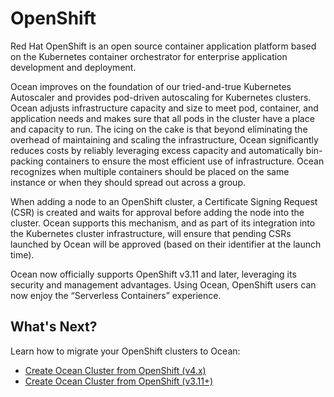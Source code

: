 # OpenShift

Red Hat OpenShift is an open source container application platform based on the Kubernetes container orchestrator for enterprise application development and deployment.

Ocean improves on the foundation of our tried-and-true Kubernetes Autoscaler and provides pod-driven autoscaling for Kubernetes clusters. Ocean adjusts infrastructure capacity and size to meet pod, container, and application needs and makes sure that all pods in the cluster have a place and capacity to run. The icing on the cake is that beyond eliminating the overhead of maintaining and scaling the infrastructure, Ocean significantly reduces costs by reliably leveraging excess capacity and automatically bin-packing containers to ensure the most efficient use of infrastructure. Ocean recognizes when multiple containers should be placed on the same instance or when they should spread out across a group.

When adding a node to an OpenShift cluster, a Certificate Signing Request (CSR) is created and waits for approval before adding the node into the cluster. Ocean supports this mechanism, and as part of its integration into the Kubernetes cluster infrastructure, will ensure that pending CSRs launched by Ocean will be approved (based on their identifier at the launch time).

Ocean now officially supports OpenShift v3.11 and later, leveraging its security and management advantages. Using Ocean, OpenShift users can now enjoy the “Serverless Containers” experience.

## What's Next?

Learn how to migrate your OpenShift clusters to Ocean:

- [Create Ocean Cluster from OpenShift (v4.x)](ocean/tools-and-integrations/openshift/create-cluster-v4x.md)
- [Create Ocean Cluster from OpenShift (v3.11+)](ocean/tools-and-integrations/openshift/create-cluster-v311.md)
